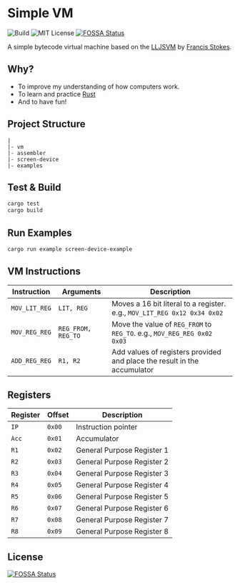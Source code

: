 # Simple VM

![Build](https://github.com/renjithgr/simple-vm/workflows/Build/badge.svg)
![MIT License](https://img.shields.io/github/license/renjithgr/simple-vm.svg)
[![FOSSA Status](https://app.fossa.com/api/projects/git%2Bgithub.com%2Frenjithgr%2Fsimple-vm.svg?type=shield)](https://app.fossa.com/projects/git%2Bgithub.com%2Frenjithgr%2Fsimple-vm?ref=badge_shield)

A simple bytecode virtual machine based on the [LLJSVM](https://github.com/LowLevelJavaScript/16-Bit-Virtual-Machine) by [Francis Stokes](https://github.com/francisrstokes).

## Why?

- To improve my understanding of how computers work.
- To learn and practice [Rust](https://www.rust-lang.org/)
- And to have fun!

## Project Structure

```
|
|- vm
|- assembler
|- screen-device
|- examples
```

## Test & Build

```sh
cargo test
cargo build
```

## Run Examples

```sh
cargo run example screen-device-example
```

## VM Instructions

| Instruction    | Arguments      | Description |
|----------------|----------------|-------------|
| `MOV_LIT_REG`  | `LIT, REG`     | Moves a 16 bit literal to a register. e.g., `MOV_LIT_REG 0x12 0x34 0x02`|
| `MOV_REG_REG`  | `REG_FROM, REG_TO`     | Move the value of `REG_FROM` to `REG_TO`. e.g., `MOV_REG_REG 0x02 0x03` |
| `ADD_REG_REG`  | `R1, R2`       | Add values of registers provided and place the result in the accumulator|

## Registers

| Register   | Offset      |Description|
|------------|-------------|-----------|
|`IP`        |`0x00`       | Instruction pointer |
|`Acc`       |`0x01`       | Accumulator |
|`R1`        |`0x02`       | General Purpose Register 1 |
|`R2`        |`0x03`       | General Purpose Register 2 |
|`R3`        |`0x04`       | General Purpose Register 3 |
|`R4`        |`0x05`       | General Purpose Register 4 |
|`R5`        |`0x06`       | General Purpose Register 5 |
|`R6`        |`0x07`       | General Purpose Register 6 |
|`R7`        |`0x08`       | General Purpose Register 7 |
|`R8`        |`0x09`       | General Purpose Register 8 |


## License
[![FOSSA Status](https://app.fossa.com/api/projects/git%2Bgithub.com%2Frenjithgr%2Fsimple-vm.svg?type=large)](https://app.fossa.com/projects/git%2Bgithub.com%2Frenjithgr%2Fsimple-vm?ref=badge_large)